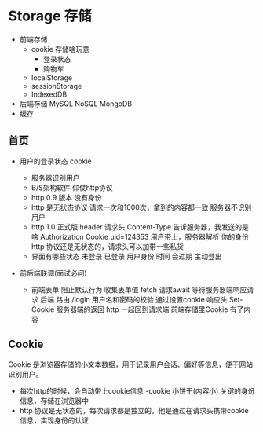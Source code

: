 # Storage 存储
  - 前端存储
    - cookie
    存储啥玩意 
      - 登录状态
      - 购物车 
    - localStorage
    - sessionStorage
    - IndexedDB
  - 后端存储
    MySQL NoSQL MongoDB
  - 缓存 

## 首页
 - 用户的登录状态
   cookie
     - 服务器识别用户
     - B/S架构软件 仰仗http协议
     - http 0.9 版本 没有身份
     - http 是无状态协议
       请求一次和1000次，拿到的内容都一致
       服务器不识别用户
     - http 1.0 正式版
       header 请求头
       Content-Type 告诉服务器，我发送的是啥
       Authorization
       Cookie uid=124353
       用户带上，服务器解析 你的身份
       http 协议还是无状态的，请求头可以加带一些私货
    - 界面有哪些状态
      未登录 已登录 用户身份  时间 会过期 主动登出


  - 前后端联调(面试必问)
    - 前端表单
      阻止默认行为
      收集表单值
      fetch 请求await 等待服务器端响应请求
      后端
      路由 /login
      用户名和密码的校验
      通过设置cookie 响应头 Set-Cookie
      服务器端的返回 http 一起回到请求端
      前端存储里Cookie 有了内容

## Cookie
Cookie 是浏览器存储的小文本数据，用于记录用户会话、偏好等信息，便于网站识别用户。
- 每次http的时候，会自动带上cookie信息
-cookie 小饼干(内容小) 关键的身份信息，存储在浏览器中
- http 协议是无状态的，每次请求都是独立的，他是通过在请求头携带cookie 信息，实现身份的认证
